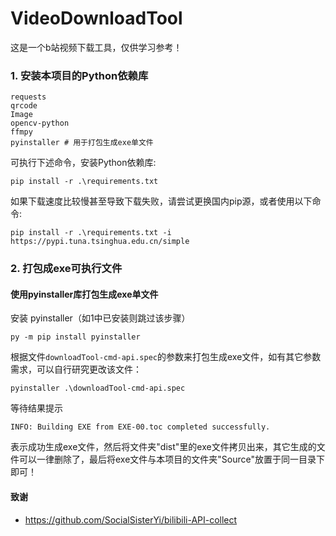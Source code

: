 # VideoDownloadTool
这是一个b站视频下载工具，仅供学习参考！

### 1. 安装本项目的Python依赖库
```
requests
qrcode
Image
opencv-python
ffmpy
pyinstaller # 用于打包生成exe单文件
```
可执行下述命令，安装Python依赖库:

```
pip install -r .\requirements.txt
```
如果下载速度比较慢甚至导致下载失败，请尝试更换国内pip源，或者使用以下命令:
```
pip install -r .\requirements.txt -i https://pypi.tuna.tsinghua.edu.cn/simple
```

### 2. 打包成exe可执行文件

#### 使用pyinstaller库打包生成exe单文件
安装 pyinstaller（如1中已安装则跳过该步骤）
```
py -m pip install pyinstaller
```

根据文件`downloadTool-cmd-api.spec`的参数来打包生成exe文件，如有其它参数需求，可以自行研究更改该文件：
```
pyinstaller .\downloadTool-cmd-api.spec
```

等待结果提示
```
INFO: Building EXE from EXE-00.toc completed successfully.
```
表示成功生成exe文件，然后将文件夹"dist"里的exe文件拷贝出来，其它生成的文件可以一律删除了，最后将exe文件与本项目的文件夹"Source"放置于同一目录下即可！


#### 致谢
- https://github.com/SocialSisterYi/bilibili-API-collect
